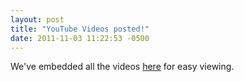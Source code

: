 ```yaml
---
layout: post
title: "YouTube Videos posted!"
date: 2011-11-03 11:22:53 -0500
---
```


We've embedded all the videos <a href="/videos">here</a> for easy viewing.
